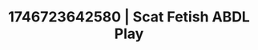---
categories:
- Dirty inner voice
- Sensual cosplay
- Kinky dreams
- Flushed cheeks
- AI-generated
- Voyeur fantasy
- ASMR
- Cosplay
image: /assets/images/1746723642580.webp
layout: post
seo:
  description: Featured content with exclusive ABDL Play, Scat Fetish. HD images available.
  keywords: ABDL Play, Scat Fetish
  og_image: /assets/images/1746723642580.webp
  schema_type: VisualArtwork
tags:
- ABDL Play
- '#1746723642580'
- Scat Fetish
title: 1746723642580 | Scat Fetish ABDL Play
---